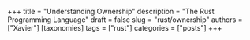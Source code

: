 +++
title = "Understanding Ownership"
description = "The Rust Programming Language"
draft = false
slug = "rust/ownership"
authors = ["Xavier"]
[taxonomies]
tags = ["rust"]
categories = ["posts"]
+++
